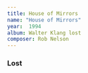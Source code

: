 ```yaml
---
title: House of Mirrors
name: "House of Mirrors"
year:  1994
album: Walter Klang lost
composer: Rob Nelson
---
```


<h3>Lost</h3>



